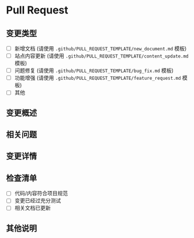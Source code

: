 # Pull Request

## 变更类型

<!-- 请在下面的选项中勾选一项 -->

- [ ] 新增文档 (请使用 `.github/PULL_REQUEST_TEMPLATE/new_document.md` 模板)
- [ ] 站点内容更新 (请使用 `.github/PULL_REQUEST_TEMPLATE/content_update.md` 模板)
- [ ] 问题修复 (请使用 `.github/PULL_REQUEST_TEMPLATE/bug_fix.md` 模板)
- [ ] 功能增强 (请使用 `.github/PULL_REQUEST_TEMPLATE/feature_request.md` 模板)
- [ ] 其他

## 变更概述

<!-- 简要描述本次PR的主要内容 -->

## 相关问题

<!-- 如果本PR解决了某个Issue，请在此处关联 -->
<!-- 例如：Fixes #123 -->

## 变更详情

<!-- 详细描述变更内容 -->

## 检查清单

- [ ] 代码/内容符合项目规范
- [ ] 变更已经过充分测试
- [ ] 相关文档已更新

## 其他说明

<!-- 其他需要说明的事项 -->
